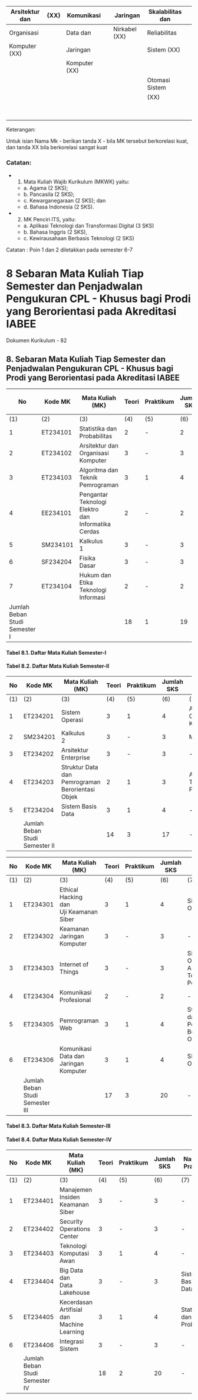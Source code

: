 | Arsitektur dan | (XX) | Komunikasi    |  | Jaringan      | Skalabilitas dan |  |
|----------------|------|---------------|--|---------------|------------------|--|
| Organisasi     |      | Data dan      |  | Nirkabel (XX) | Reliabilitas     |  |
| Komputer (XX)  |      | Jaringan      |  |               | Sistem (XX)      |  |
|                |      | Komputer (XX) |  |               |                  |  |
|                |      |               |  |               | Otomasi Sistem   |  |
|                |      |               |  |               | (XX)             |  |
|                |      |               |  |               |                  |  |
|                |      |               |  |               |                  |  |
|                |      |               |  |               |                  |  |
|                |      |               |  |               |                  |  |
|                |      |               |  |               |                  |  |
|                |      |               |  |               |                  |  |
|                |      |               |  |               |                  |  |
|                |      |               |  |               |                  |  |

Keterangan:

Untuk isian Nama Mk - berikan tanda X - bila MK tersebut berkorelasi kuat, dan tanda XX bila berkorelasi sangat kuat

### **Catatan**:

- 1. Mata Kuliah Wajib Kurikulum (MKWK) yaitu:
	- a. Agama (2 SKS);
	- b. Pancasila (2 SKS);
	- c. Kewarganegaraan (2 SKS); dan
	- d. Bahasa Indonesia (2 SKS).
- 2. MK Penciri ITS, yaitu:
	- a. Aplikasi Teknologi dan Transformasi Digital (3 SKS)
	- b. Bahasa Inggris (2 SKS),
	- c. Kewirausahaan Berbasis Teknologi (2 SKS)

Catatan : Poin 1 dan 2 diletakkan pada semester 6-7

# **8 Sebaran Mata Kuliah Tiap Semester dan Penjadwalan Pengukuran CPL - Khusus bagi Prodi yang Berorientasi pada Akreditasi IABEE**

Dokumen Kurikulum - 82

## **8. Sebaran Mata Kuliah Tiap Semester dan Penjadwalan Pengukuran CPL - Khusus bagi Prodi yang Berorientasi pada Akreditasi IABEE**

| No                            | Kode MK  | Mata Kuliah (MK)                                               | Teori | Praktikum | Jumlah<br>SKS | Nama MK<br>Prasyarat |  |  |
|-------------------------------|----------|----------------------------------------------------------------|-------|-----------|---------------|----------------------|--|--|
| (1)                           | (2)      | (3)                                                            | (4)   | (5)       | (6)           | (7)                  |  |  |
| 1                             | ET234101 | Statistika dan<br>Probabilitas                                 | 2     | -         | 2             | -                    |  |  |
| 2                             | ET234102 | Arsitektur dan<br>Organisasi Komputer                          | 3     | -         | 3             | -                    |  |  |
| 3                             | ET234103 | Algoritma dan Teknik<br>Pemrograman                            | 3     | 1         | 4             | -                    |  |  |
| 4                             | EE234101 | Pengantar Teknologi<br>Elektro<br>dan<br>Informatika<br>Cerdas | 2     | -         | 2             | -                    |  |  |
| 5                             | SM234101 | Kalkulus<br>1                                                  | 3     | -         | 3             | -                    |  |  |
| 6                             | SF234204 | Fisika<br>Dasar                                                | 3     | -         | 3             | -                    |  |  |
| 7                             | ET234104 | Hukum dan Etika<br>Teknologi Informasi                         | 2     | -         | 2             | -                    |  |  |
| Jumlah Beban Studi Semester I |          |                                                                | 18    | 1         | 19            | -                    |  |  |

#### **Tabel 8.1. Daftar Mata Kuliah Semester-I**

#### **Tabel 8.2. Daftar Mata Kuliah Semester-II**

| No  | Kode MK                        | Mata Kuliah (MK)                                       | Teori | Praktikum | Jumlah<br>SKS | Nama MK<br>Prasyarat                     |
|-----|--------------------------------|--------------------------------------------------------|-------|-----------|---------------|------------------------------------------|
| (1) | (2)                            | (3)                                                    | (4)   | (5)       | (6)           | (7)                                      |
| 1   | ET234201                       | Sistem Operasi                                         | 3     | 1         | 4             | Arsitektur dan<br>Organisasi<br>Komputer |
| 2   | SM234201                       | Kalkulus<br>2                                          | 3     | -         | 3             | Matematika 1                             |
| 3   | ET234202                       | Arsitektur Enterprise                                  | 3     | -         | 3             | -                                        |
| 4   | ET234203                       | Struktur Data dan<br>Pemrograman<br>Berorientasi Objek | 2     | 1         | 3             | Algoritma dan<br>Teknik<br>Pemrograman   |
| 5   | ET234204                       | Sistem Basis Data                                      | 3     | 1         | 4             | -                                        |
|     | Jumlah Beban Studi Semester II |                                                        | 14    | 3         | 17            | -                                        |

| No  | Kode MK                         | Mata Kuliah (MK)                             | Teori | Praktikum | Jumlah<br>SKS | Nama MK<br>Prasyarat                                         |
|-----|---------------------------------|----------------------------------------------|-------|-----------|---------------|--------------------------------------------------------------|
| (1) | (2)                             | (3)                                          | (4)   | (5)       | (6)           | (7)                                                          |
| 1   | ET234301                        | Ethical Hacking<br>dan<br>Uji Keamanan Siber | 3     | 1         | 4             | Sistem Operasi                                               |
| 2   | ET234302                        | Keamanan Jaringan<br>Komputer                | 3     | -         | 3             | -                                                            |
| 3   | ET234303                        | Internet of Things                           | 3     | -         | 3             | Sistem Operasi,<br>Algoritma dan<br>Teknik<br>Pemrograman    |
| 4   | ET234304                        | Komunikasi<br>Profesional                    | 2     | -         | 2             | -                                                            |
| 5   | ET234305                        | Pemrograman Web                              | 3     | 1         | 4             | Struktur Data<br>dan<br>Pemrograman<br>Berorientasi<br>Objek |
| 6   | ET234306                        | Komunikasi Data dan<br>Jaringan Komputer     | 3     | 1         | 4             | Sistem Operasi                                               |
|     | Jumlah Beban Studi Semester III |                                              | 17    | 3         | 20            | -                                                            |

#### **Tabel 8.3. Daftar Mata Kuliah Semester-III**

#### **Tabel 8.4. Daftar Mata Kuliah Semester-IV**

| No  | Kode MK                        | Mata Kuliah (MK)                              | Teori | Praktikum | Jumlah<br>SKS | Nama MK<br>Prasyarat           |
|-----|--------------------------------|-----------------------------------------------|-------|-----------|---------------|--------------------------------|
| (1) | (2)                            | (3)                                           | (4)   | (5)       | (6)           | (7)                            |
| 1   | ET234401                       | Manajemen Insiden<br>Keamanan Siber           | 3     | -         | 3             | -                              |
| 2   | ET234402                       | Security Operations<br>Center                 | 3     | -         | 3             | -                              |
| 3   | ET234403                       | Teknologi Komputasi<br>Awan                   | 3     | 1         | 4             | -                              |
| 4   | ET234404                       | Big Data dan<br>Data<br>Lakehouse             | 3     | -         | 3             | Sistem Basis<br>Data           |
| 5   | ET234405                       | Kecerdasan Artifisial<br>dan Machine Learning | 3     | 1         | 4             | Statistika dan<br>Probabilitas |
| 6   | ET234406                       | Integrasi Sistem                              | 3     | -         | 3             | -                              |
|     | Jumlah Beban Studi Semester IV |                                               | 18    | 2         | 20            | -                              |